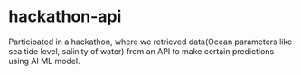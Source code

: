 # hackathon-api

Participated in a hackathon, where we retrieved data(Ocean parameters like sea tide level, salinity of water) from an API to make certain predictions using AI ML model.
